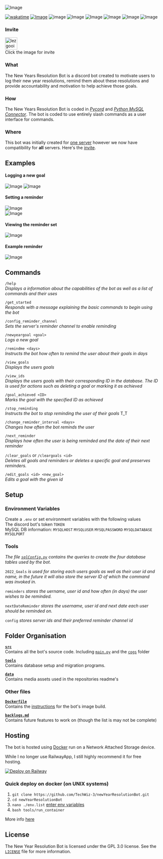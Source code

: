 ![Image](./data/banner.png "banner")  

[![wakatime](https://wakatime.com/badge/user/ca36faea-acc3-45d7-acc1-fb14861b9144/project/56a899c7-a274-4205-9932-cfe56af94500.svg?style=for-the-badge)](https://wakatime.com/badge/user/ca36faea-acc3-45d7-acc1-fb14861b9144/project/56a899c7-a274-4205-9932-cfe56af94500)
[![Image](https://img.shields.io/badge/License-GPLv3-blue.svg?style=for-the-badge&logo=gnu)](https://github.com/TechWiz-3/newYearsResolutionBot/blob/main/LICENSE)
![image](https://img.shields.io/github/v/release/TechWiz-3/newYearsResolutionBot?color=green&logo=semantic-release&sort=semver&style=for-the-badge)
![Image](https://img.shields.io/github/last-commit/TechWiz-3/newYearsResolutionBot?color=yellow&logo=github&style=for-the-badge)
![Image](https://img.shields.io/github/commit-activity/m/TechWiz-3/newYearsResolutionBot?color=yellowgreen&logo=git&style=for-the-badge)
![Image](https://img.shields.io/badge/python-3.9-informational?style=for-the-badge&logo=python&logoColor=yellow)
![Image](https://img.shields.io/badge/Host-Railway-blueviolet?style=for-the-badge&logo=railway)
![Image](https://img.shields.io/tokei/lines/github/TechWiz-3/newYearsResolutionBot?color=36b2f5&logo=visual%20studio%20code&logoColor=0078d7&style=for-the-badge)
### Invite
<a href= "https://discord.com/api/oauth2/authorize?client_id=922767657265168394&permissions=2147838976&scope=applications.commands%20bot"><img src="./data/lezgoo_top.png" alt="lezgooinvite" width="40"/></a>  
Click the image for invite
### What
The New Years Resolution Bot is a discord bot created to motivate users to log their new year resolutions, remind them about these resolutions and provide accountability and motivation to help achieve those goals. 

### How

The New Years Resolution Bot is coded in [*Pycord*](https://github.com/Pycord-Development/pycord) and [*Python MySQL Connector*](https://dev.mysql.com/doc/connector-python/en/). The bot is coded to use entirely slash commands as a user interface for commands.

### Where

This bot was initially created for [one server](https://discord.gg/7Pjjf2XTFw) however we now have compatibility for **all** servers. Here's the [invite](https://discord.com/api/oauth2/authorize?client_id=922767657265168394&permissions=2147838976&scope=applications.commands%20bot).

## Examples
#### Logging a new goal
![Image](./data/examples/new_goal_demo.png "new goal demo") 
![Image](./data/examples/new_goal_demo2.png "new goal demo 2") 
#### Setting a reminder
![Image](./data/examples/remind_me_demo.png "reminder demo")   
![Image](./data/examples/remind_me_demo2.png "reminder demo 2")   
#### Viewing the reminder set
![Image](./data/examples/next_reminder_demo.png "next reminder command demo")
#### Example reminder
![Image](./data/examples/reminder_demo.png "reminder demo")

## Commands

`/help`  
*Displays a information about the capabilities of the bot as well as a list of commands and their uses*

`/get_started`  
*Responds with a message explaining the basic commands to begin using the bot*  

`/config_reminder_channel`  
*Sets the server's reminder channel to enable reminding*

`/newyeargoal <goal>`  
*Logs a new goal*  

`/remindme <days>`  
*Instructs the bot how often to remind the user about their goals in days*  

`/view_goals`  
*Displays the users goals*  

`/view_ids`  
*Displays the users goals with their corresponding ID in the database. The ID is used for actions such as deleting a goal or marking it as achieved*  

`/goal_achieved <ID>`  
*Marks the goal with the specified ID as achieved*  

`/stop_reminding`  
*Instructs the bot to stop reminding the user of their goals* T_T  

`/change_reminder_interval <days>`  
*Changes how often the bot reminds the user*  
  
`/next_reminder`  
*Displays how often the user is being reminded and the date of their next reminder*

`/clear_goals` or   `/cleargoals <id>`  
*Deletes all goals and reminders or deletes a specific goal and preserves reminders.*

`/edit_goals <id> <new_goal>`  
*Edits a goal with the given id*

## Setup

### Environment Variables
 
Create a `.env` or set environment variables with the following values  
The discord bot's token `TOKEN`    
MySQL DB information: `MYSQLHOST` `MYSQLUSER` `MYSQLPASSWORD` `MYSQLDATABASE` `MYSQLPORT`    
### Tools

*The file *[`sqlConfig.py`](https://github.com/TechWiz-3/newYearsResolutionBot/blob/main/tools/sqlConfig.py)* contains the queries to create the four database tables used by the bot.*  

`2022_Goals` *is used for storing each users goals as well as their user id and name, in the future it will also store the server ID of which the command was invoked in.*  

`reminders` *stores the uername, user id and how often (in days) the user wishes to be reminded.*  

`nextDateReminder` *stores the username, user id and next date each user should be reminded on.*    
  
`config` *stores server ids and their preferred reminder channel id*

## Folder Organisation
[**`src`**](https://github.com/TechWiz-3/newYearResolutionBot/tree/main/src)  
Contains all the bot's source code. Including [`main.py`](https://github.com/TechWiz-3/newYearResolutionBot/blob/main/src/main.py) and the [`cogs`](https://github.com/TechWiz-3/newYearResolutionBot/tree/main/src/cogs) folder  

[**`tools`**](https://github.com/TechWiz-3/newYearResolutionBot/tree/main/tools)  
Contains database setup and migration programs.

[**`data`**](https://github.com/TechWiz-3/newYearResolutionBot/tree/main/data)  
Contains media assets used in the repositories readme's

### Other files
[**`Dockerfile`**](https://github.com/TechWiz-3/newYearResolutionBot/blob/main/Dockerfile)  
Contains the [instructions](https://docs.docker.com/engine/reference/builder/) for the bot's image build.  

[**`backlogs.md`**](https://github.com/TechWiz-3/newYearResolutionBot/blob/main/backlogs.md)  
Contains future features to work on (though the list is may not be complete)  

## Hosting
The bot is hosted using [Docker](https://www.docker.com/) run on a  Network Attached Storage device.

While I no longer use RailwayApp, I still highly recommend it for free hosting.

[![Deploy on Railway](https://railway.app/button.svg)](https://railway.app?referralCode=6KJ1hh)

### Quick deploy on docker (on UNIX systems)
1. `git clone https://github.com/TechWiz-3/newYearResolutionBot.git`
2. `cd newYearResolutionBot`
3. `nano ./env.list` [enter env variables](https://github.com/TechWiz-3/newYearResolutionBot/blob/main/tools/DOCKERWORKFLOW.md)
4. `bash tools/run_container`

More info [here](https://github.com/TechWiz-3/newYearResolutionBot/blob/main/tools/DOCKERWORKFLOW.md)

## License
The New Year Resolution Bot is licensed under the GPL 3.0 license. See the [`LICENSE`](https://github.com/TechWiz-3/newYearResolutionBot/blob/main/LICENSE) file for more information.

